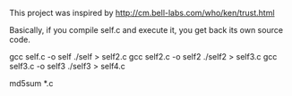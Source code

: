 
This project was inspired by http://cm.bell-labs.com/who/ken/trust.html

Basically, if you compile self.c and execute it, you get back its own source code.


gcc self.c -o self
./self > self2.c
gcc self2.c -o self2
./self2 > self3.c
gcc self3.c -o self3
./self3 > self4.c


md5sum *.c
